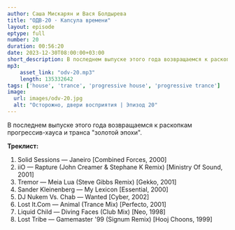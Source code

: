 ```yaml
---
author: Саша Мискарян и Вася Болдырева
title: "ОДВ-20 · Капсула времени"
layout: episode
eptype: full
number: 20
duration: 00:56:20
date: 2023-12-30T08:00:00+03:00
short_description: В последнем выпуске этого года возвращаемся к раскопкам прогрессив-хауса и транса "золотой эпохи". 
mp3:
    asset_link: "odv-20.mp3"
    length: 135332642
tags: ['house', 'trance', 'progressive house', 'progressive trance']
image: 
  url: images/odv-20.jpg
  alt: "Осторожно, двери восприятия | Эпизод 20"
---
```

В последнем выпуске этого года возвращаемся к раскопкам прогрессив-хауса и транса "золотой эпохи".  
<!--more-->

**Треклист:**
1. Solid Sessions — Janeiro [Combined Forces, 2000]
1. iiO — Rapture (John Creamer & Stephane K Remix) [Ministry Of Sound, 2001]
1. Tremor — Meia Lua (Steve Gibbs Remix) [Gekko, 2001]
1. Sander Kleinenberg — My Lexicon [Essential, 2000]
1. DJ Nukem Vs. Chab — Wanted [Cyber, 2002]
1. Lost It.Com — Animal (Trance Mix) [Perfecto, 2001]
1. Liquid Child — Diving Faces (Club Mix) [Neo, 1998]
1. Lost Tribe — Gamemaster '99 (Signum Remix) [Hooj Choons, 1999]
